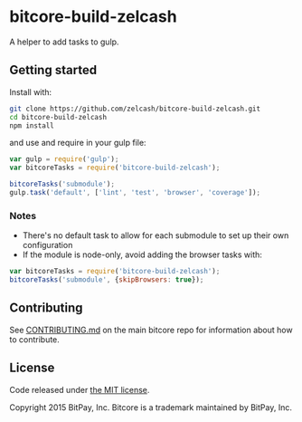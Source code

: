 # bitcore-build-zelcash

A helper to add tasks to gulp.

## Getting started

Install with:

```sh
git clone https://github.com/zelcash/bitcore-build-zelcash.git
cd bitcore-build-zelcash
npm install
```

and use and require in your gulp file: 

```javascript
var gulp = require('gulp');
var bitcoreTasks = require('bitcore-build-zelcash');

bitcoreTasks('submodule');
gulp.task('default', ['lint', 'test', 'browser', 'coverage']);
```

### Notes

* There's no default task to allow for each submodule to set up their own configuration
* If the module is node-only, avoid adding the browser tasks with:
```javascript
var bitcoreTasks = require('bitcore-build-zelcash');
bitcoreTasks('submodule', {skipBrowsers: true});
```

## Contributing

See [CONTRIBUTING.md](https://github.com/bitpay/bitcore) on the main bitcore repo for information about how to contribute.

## License

Code released under [the MIT license](https://github.com/bitpay/bitcore/blob/master/LICENSE).

Copyright 2015 BitPay, Inc. Bitcore is a trademark maintained by BitPay, Inc.

